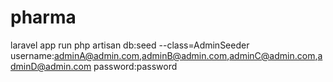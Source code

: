 # pharma
laravel app
run  php artisan db:seed --class=AdminSeeder
username:adminA@admin.com,adminB@admin.com,adminC@admin.com,adminD@admin.com
password:password
